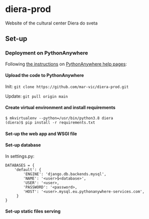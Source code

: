 # diera-prod
Website of the cultural center Diera do sveta

## Set-up

### Deployment on PythonAnywhere

Following [the
instructions](https://help.pythonanywhere.com/pages/DeployExistingDjangoProject)
on [PythonAnywhere help pages](https://help.pythonanywhere.com):

#### Upload the code to PythonAnywhere

Init: ```git clone https://github.com/mar-vic/diera-prod.git```

Update: ```git pull origin main```

#### Create virtual environment and install requirements

```
$ mkvirtualenv --python=/usr/bin/python3.8 diera
(diera)$ pip install -r requirements.txt
```

#### Set-up the web app and WSGI file

#### Set-up database

In settings.py:

```
DATABASES = {
    'default': {
        'ENGINE': 'django.db.backends.mysql',
        'NAME': '<user>$<database>',
        'USER': '<user>,
        'PASSWORD': '<password>,
        'HOST': '<user>.mysql.eu.pythonanywhere-services.com',
     }
}
```

#### Set-up static files serving

